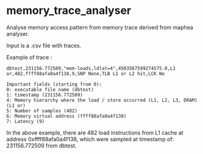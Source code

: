 # memory_trace_analyser
Analyse memory access pattern from memory trace derived from maphea analyser.

Input is a .csv file with traces.

Example of trace :
```
dbtest,231156.772509,"mem-loads,ldlat=4",4503567599274575.0,L1 or,482,ffff88afa0a4f138,9,SNP None,TLB L1 or L2 hit,LCK No

Important fields (starting from 0):
0: executable file name (dbtest)
1: timestamp (231156.772509)
4: Memory hierarchy where the load / store occurred (L1, L2, L3, DRAM) (L1 or)
5: Number of samples (482)
6: Memory virtual address (ffff88afa0a4f138)
7: Latency (9)
```

In the above example, there are 482 load instructions from L1 cache at address 0xffff88afa0a4f138, which were sampled at timestamp of: 231156.772509 from dbtest.
